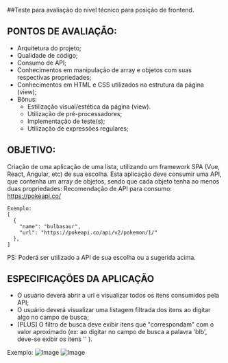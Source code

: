 ##Teste para avaliação do nível técnico para posição de frontend.


 ## PONTOS DE AVALIAÇÃO:
- Arquitetura do projeto;
- Qualidade de código;
- Consumo de API;
- Conhecimentos em manipulação de array e objetos com suas respectivas propriedades;
- Conhecimentos em HTML e CSS utilizados na estrutura da página (view);
- Bônus:
  - Estilização visual/estética da página (view).
  - Utilização de pré-processadores;
  - Implementação de teste(s);
  - Utilização de expressões regulares;

 ## OBJETIVO:
Criação de uma aplicação de uma lista, utilizando um framework SPA (Vue, React, Angular, etc) de sua escolha.
Esta aplicação deve consumir uma API, que contenha um array de objetos, sendo que cada objeto tenha ao menos duas propriedades:
Recomendação de API para consumo: https://pokeapi.co/
```
Exemplo: 
[
  {
    "name": "bulbasaur",
    "url": "https://pokeapi.co/api/v2/pokemon/1/"
  },
]
```
PS: Poderá ser utilizado a API de sua escolha ou a sugerida acima.

 ## ESPECIFICAÇÕES DA APLICAÇÃO
- O usuário deverá abrir a url e visualizar todos os itens consumidos pela API;
- O usuário deverá visualizar uma listagem filtrada dos itens ao digitar algo no campo de busca;
- [PLUS] O filtro de busca deve exibir itens que "correspondam" com o valor aproximado (ex: ao digitar no campo de busca a palavra 'blb', deve-se exibir os itens '' ).

 Exemplo:
![Image](https://raw.githubusercontent.com/baesso/frontend-simple-test/master/notes01.png)
![Image](https://raw.githubusercontent.com/baesso/frontend-simple-test/master/notes02.png)
